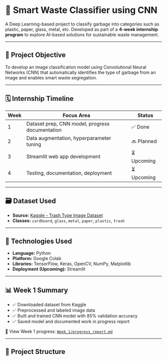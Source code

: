 # 🧠 Smart Waste Classifier using CNN

A Deep Learning-based project to classify garbage into categories such as plastic, paper, glass, metal, etc. Developed as part of a **4-week internship program** to explore AI-based solutions for sustainable waste management.

---

## 📌 Project Objective

To develop an image classification model using Convolutional Neural Networks (CNN) that automatically identifies the type of garbage from an image and enables smart waste segregation.

---

## 🗓️ Internship Timeline

| Week | Focus Area                                      | Status |
|------|--------------------------------------------------|--------|
| 1    | Dataset prep, CNN model, progress documentation | ✅ Done |
| 2    | Data augmentation, hyperparameter tuning        | 🔜 Planned |
| 3    | Streamlit web app development                   | ⏳ Upcoming |
| 4    | Testing, documentation, deployment              | ⏳ Upcoming |

---

## 🗃️ Dataset Used

- **Source:** [Kaggle - Trash Type Image Dataset](https://www.kaggle.com/datasets/farzadnekouei/trash-type-image-dataset)
- **Classes:** `cardboard`, `glass`, `metal`, `paper`, `plastic`, `trash`

---

## 🧠 Technologies Used

- **Language:** Python  
- **Platform:** Google Colab  
- **Libraries:** TensorFlow, Keras, OpenCV, NumPy, Matplotlib  
- **Deployment (Upcoming):** Streamlit

---

## 📊 Week 1 Summary

- ✅ Downloaded dataset from Kaggle
- ✅ Preprocessed and labeled image data
- ✅ Built and trained CNN model with 85% validation accuracy
- ✅ Saved model and documented work in progress report

📄 View Week 1 progress: [`Week_1/progress_report.md`](./Week_1/progress_report.md)

---

## 📁 Project Structure


